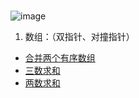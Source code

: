 ### 
![image](https://user-images.githubusercontent.com/34086399/153351759-210f55eb-6849-43ad-9899-983dbf681d76.png)


1. 数组：（双指针、对撞指针）
 - [合并两个有序数组](https://github.com/hytStart/daybydayStudy/issues/1)
 - [三数求和](https://github.com/hytStart/daybydayStudy/issues/2)
 - [两数求和](https://github.com/hytStart/daybydayStudy/issues/3)
